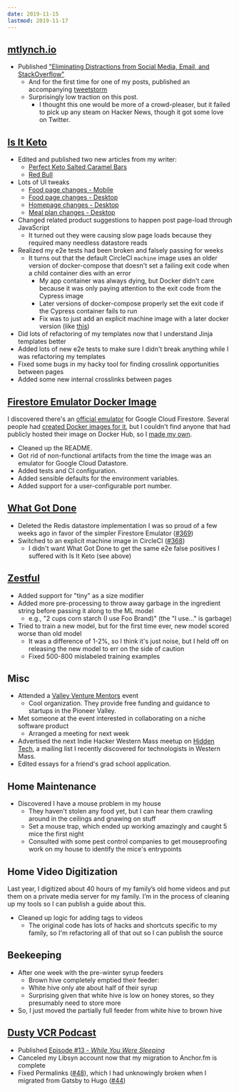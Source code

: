 ```yaml
---
date: 2019-11-15
lastmod: 2019-11-17
---
```


## [mtlynch.io](https://mtlynch.io)

- Published ["Eliminating Distractions from Social Media, Email, and StackOverflow"](https://mtlynch.io/eliminate-distractions/)
  - And for the first time for one of my posts, published an accompanying [tweetstorm](https://twitter.com/deliberatecoder/status/1193942635960029184)
  - Surprisingly low traction on this post.
    - I thought this one would be more of a crowd-pleaser, but it failed to pick up any steam on Hacker News, though it got some love on Twitter.

## [Is It Keto](https://isitketo.org)

- Edited and published two new articles from my writer:
  - [Perfect Keto Salted Caramel Bars](https://isitketo.org/perfect-keto-salted-caramel-bars)
  - [Red Bull](https://isitketo.org/red-bull)
- Lots of UI tweaks
  - [Food page changes - Mobile](dELv6wD.webp)
  - [Food page changes - Desktop](sQV6kCq.webp)
  - [Homepage changes - Desktop](JKA7alV.webp)
  - [Meal plan changes - Desktop](wyymVxP.webp)
- Changed related product suggestions to happen post page-load through JavaScript
  - It turned out they were causing slow page loads because they required many needless datastore reads
- Realized my e2e tests had been broken and falsely passing for weeks
  - It turns out that the default CircleCI `machine` image uses an older version of docker-compose that doesn't set a failing exit code when a child container dies with an error
    - My app container was always dying, but Docker didn't care because it was only paying attention to the exit code from the Cypress image
    - Later versions of docker-compose properly set the exit code if the Cypress container fails to run
    - Fix was to just add an explicit machine image with a later docker version (like [this](https://github.com/mtlynch/whatgotdone/pull/368/files))
- Did lots of refactoring of my templates now that I understand Jinja templates better
- Added lots of new e2e tests to make sure I didn't break anything while I was refactoring my templates
- Fixed some bugs in my hacky tool for finding crosslink opportunities between pages
- Added some new internal crosslinks between pages

## [Firestore Emulator Docker Image](https://github.com/mtlynch/firestore-emulator-docker)

I discovered there's an [official emulator](https://cloud.google.com/sdk/gcloud/reference/beta/emulators/firestore/) for Google Cloud Firestore. Several people had [created Docker images for it](https://github.com/maximelebastard/firestore-emulator-docker/network/members), but I couldn't find anyone that had publicly hosted their image on Docker Hub, so I [made my own](https://hub.docker.com/r/mtlynch/firestore-emulator/).

- Cleaned up the README.
- Got rid of non-functional artifacts from the time the image was an emulator for Google Cloud Datastore.
- Added tests and CI configuration.
- Added sensible defaults for the environment variables.
- Added support for a user-configurable port number.

## [What Got Done](https://whatgotdone.com)

- Deleted the Redis datastore implementation I was so proud of a few weeks ago in favor of the simpler Firestore Emulator ([#369](https://github.com/mtlynch/whatgotdone/pull/369))
- Switched to an explicit machine image in CircleCI ([#368](https://github.com/mtlynch/whatgotdone/pull/368))
  - I didn't want What Got Done to get the same e2e false positives I suffered with Is It Keto (see above)

## [Zestful](https://zestfuldata.com)

- Added support for "tiny" as a size modifier
- Added more pre-processing to throw away garbage in the ingredient string before passing it along to the ML model
  - e.g., "2 cups corn starch (I use Foo Brand)" (the "I use..." is garbage)
- Tried to train a new model, but for the first time ever, new model scored worse than old model
  - It was a difference of 1-2%, so I think it's just noise, but I held off on releasing the new model to err on the side of caution
  - Fixed 500-800 mislabeled training examples

## Misc

- Attended a [Valley Venture Mentors](https://valleyventurementors.org/) event
  - Cool organization. They provide free funding and guidance to startups in the Pioneer Valley.
- Met someone at the event interested in collaborating on a niche software product
  - Arranged a meeting for next week
- Advertised the next Indie Hacker Western Mass meetup on [Hidden Tech](http://www.hidden-tech.net/), a mailing list I recently discovered for technologists in Western Mass.
- Edited essays for a friend's grad school application.

## Home Maintenance

- Discovered I have a mouse problem in my house
  - They haven't stolen any food yet, but I can hear them crawling around in the ceilings and gnawing on stuff
  - Set a mouse trap, which ended up working amazingly and caught 5 mice the first night
  - Consulted with some pest control companies to get mouseproofing work on my house to identify the mice's entrypoints

## Home Video Digitization

Last year, I digitized about 40 hours of my family’s old home videos and put them on a private media server for my family. I’m in the process of cleaning up my tools so I can publish a guide about this.

- Cleaned up logic for adding tags to videos
  - The original code has lots of hacks and shortcuts specific to my family, so I'm refactoring all of that out so I can publish the source

## Beekeeping

- After one week with the pre-winter syrup feeders
  - Brown hive completely emptied their feeder:
  - White hive only ate about half of their syrup
  - Surprising given that white hive is low on honey stores, so they presumably need to store more
- So, I just moved the partially full feeder from white hive to brown hive

## [Dusty VCR Podcast](https://dustyvcr.com)

- Published [Episode #13 - _While You Were Sleeping_](https://dustyvcr.com/13-while-you-were-sleeping/)
- Canceled my Libsyn account now that my migration to Anchor.fm is complete
- Fixed Permalinks ([#48](https://github.com/mtlynch/dusty-vcr-podcast/pull/48)), which I had unknowingly broken when I migrated from Gatsby to Hugo ([#44](https://github.com/mtlynch/dusty-vcr-podcast/pull/44))
